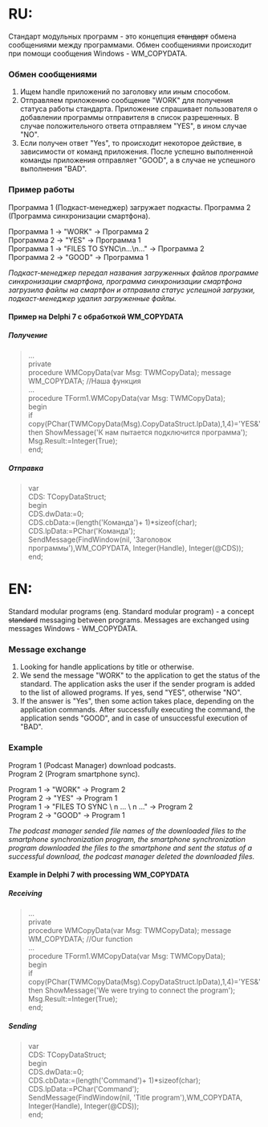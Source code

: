 # RU:
Стандарт модульных программ - это концепция <del>стандарт</del> обмена сообщениями между программами. Обмен сообщениями происходит при помощи сообщения Windows - WM_COPYDATA.


### Обмен сообщениями

1. Ищем handle приложений по заголовку или иным способом.
2. Отправляем приложению сообщение "WORK" для получения статуса работы стандарта. Приложение спрашивает пользователя о добавлении программы отправителя в список разрешенных. В случае положительного ответа отправляем "YES", в ином случае "NO".
3. Если получен ответ "Yes", то происходит некоторое действие, в зависимости от команд приложения. После успешно выполненной команды приложения отправляет "GOOD", а в случае не успешного выполнения "BAD".


### Пример работы

Программа 1 (Подкаст-менеджер) загружает подкасты.
Программа 2 (Программа синхронизации смартфона).


Программа 1 -> "WORK" -> Программа 2<br>
Программа 2 -> "YES" -> Программа 1<br>
Программа 1 -> "FILES TO SYNC\n...\n..." -> Программа 2<br>
Программа 2 -> "GOOD" -> Программа 1

*Подкаст-менеджер передал названия загруженных файлов программе синхронизации смартфона, программа синхронизации смартфона загрузила файлы на смартфон и отправила статус успешной загрузки, подкаст-менеджер удалил загруженные файлы.*


#### Пример на Delphi 7 с обработкой WM_COPYDATA
##### Получение
<blockquote>...<br>
  private<br>
   procedure WMCopyData(var Msg: TWMCopyData); message WM_COPYDATA; //Наша функция<br>
...<br>
procedure TForm1.WMCopyData(var Msg: TWMCopyData);<br>
begin<br>
if copy(PChar(TWMCopyData(Msg).CopyDataStruct.lpData),1,4)='YES&' then ShowMessage('К нам пытается подключится программа');<br>
Msg.Result:=Integer(True);<br>
end;</blockquote>

##### Отправка
<blockquote>var<br>
CDS: TCopyDataStruct;<br>
begin<br>
CDS.dwData:=0;<br>
CDS.cbData:=(length('Команда')+ 1)*sizeof(char);<br>
CDS.lpData:=PChar('Команда');<br>
SendMessage(FindWindow(nil, 'Заголовок программы'),WM_COPYDATA, Integer(Handle), Integer(@CDS));<br>
end;</blockquote>


# EN:
Standard modular programs (eng. Standard modular program) - a concept <del>standard</del> messaging between programs. Messages are exchanged using messages Windows - WM_COPYDATA.

### Message exchange
1. Looking for handle applications by title or otherwise.
2. We send the message "WORK" to the application to get the status of the standard. The application asks the user if the sender program is added to the list of allowed programs. If yes, send "YES", otherwise "NO".
3. If the answer is "Yes", then some action takes place, depending on the application commands. After successfully executing the command, the application sends "GOOD", and in case of unsuccessful execution of "BAD".

### Example</b><br>
Program 1 (Podcast Manager) download podcasts. <br>
Program 2 (Program smartphone sync). <br>

Program 1 -> "WORK" -> Program 2 <br>
Program 2 -> "YES" -> Program 1 <br>
Program 1 -> "FILES TO SYNC \ n ... \ n ..." -> Program 2 <br>
Program 2 -> "GOOD" -> Program 1

*The podcast manager sended file names of the downloaded files to the smartphone synchronization program, the smartphone synchronization program downloaded the files to the smartphone and sent the status of a successful download, the podcast manager deleted the downloaded files.*


#### Example in Delphi 7 with processing WM_COPYDATA
##### Receiving
<blockquote>...<br>
  private<br>
   procedure WMCopyData(var Msg: TWMCopyData); message WM_COPYDATA; //Our function<br>
...<br>
procedure TForm1.WMCopyData(var Msg: TWMCopyData);<br>
begin<br>
if copy(PChar(TWMCopyData(Msg).CopyDataStruct.lpData),1,4)='YES&' then ShowMessage('We were trying to connect the program');<br>
Msg.Result:=Integer(True);<br>
end;</blockquote>

##### Sending
<blockquote>var<br>
CDS: TCopyDataStruct;<br>
begin<br>
CDS.dwData:=0;<br>
CDS.cbData:=(length('Command')+ 1)*sizeof(char);<br>
CDS.lpData:=PChar('Command');<br>
SendMessage(FindWindow(nil, 'Title program'),WM_COPYDATA, Integer(Handle), Integer(@CDS));<br>
end;</blockquote>
